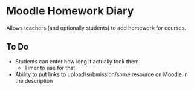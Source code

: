 # Moodle Homework Diary

Allows teachers (and optionally students) to add homework for courses.

## To Do
* Students can enter how long it actually took them
    * Timer to use for that
* Ability to put links to upload/submission/some resource on Moodle in the description
